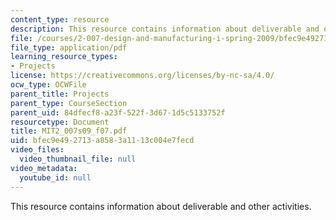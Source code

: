 ```yaml
---
content_type: resource
description: This resource contains information about deliverable and other activities.
file: /courses/2-007-design-and-manufacturing-i-spring-2009/bfec9e492713a8583a1113c004e7fecd_MIT2_007s09_f07.pdf
file_type: application/pdf
learning_resource_types:
- Projects
license: https://creativecommons.org/licenses/by-nc-sa/4.0/
ocw_type: OCWFile
parent_title: Projects
parent_type: CourseSection
parent_uid: 84dfecf8-a23f-522f-3d67-1d5c5133752f
resourcetype: Document
title: MIT2_007s09_f07.pdf
uid: bfec9e49-2713-a858-3a11-13c004e7fecd
video_files:
  video_thumbnail_file: null
video_metadata:
  youtube_id: null
---
```

This resource contains information about deliverable and other activities.